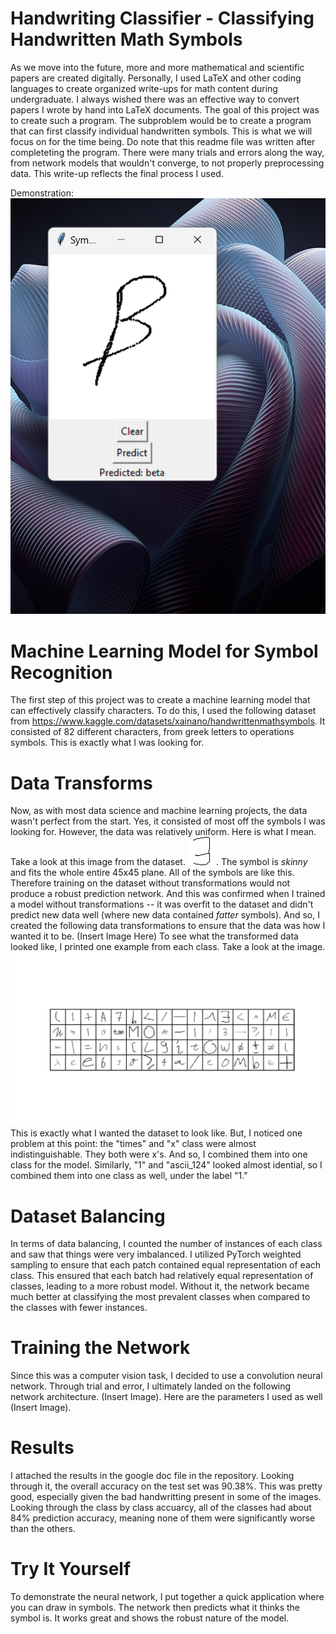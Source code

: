 # Handwriting Classifier - Classifying Handwritten Math Symbols
As we move into the future, more and more mathematical and scientific papers are created digitally. Personally, I used LaTeX and other coding languages to create organized write-ups for math content during undergraduate. I always wished there was an effective way to convert papers I wrote by hand into LaTeX documents. The goal of this project was to create such a program. The subproblem would be to create a program that can first classify individual handwritten symbols. This is what we will focus on for the time being. Do note that this readme file was written after completeting the program. There were many trials and errors along the way, from network models that wouldn't converge, to not properly preprocessing data. This write-up reflects the final process I used.

Demonstration:
![Prediction Example](images_and_documents/beta.png)
# Machine Learning Model for Symbol Recognition
The first step of this project was to create a machine learning model that can effectively classify characters. To do this, I used the following dataset from https://www.kaggle.com/datasets/xainano/handwrittenmathsymbols. It consisted of 82 different characters, from greek letters to operations symbols. This is exactly what I was looking for.
# Data Transforms
Now, as with most data science and machine learning projects, the data wasn't perfect from the start. Yes, it consisted of most off the symbols I was looking for. However, the data was relatively uniform. Here is what I mean. Take a look at this image from the dataset. 
![Data Example](images_and_documents/exists_2225.jpg). 
The symbol is _skinny_ and fits the whole entire 45x45 plane. All of the symbols are like this. Therefore training on the dataset without transformations would not produce a robust prediction network. And this was confirmed when I trained a model without transformations -- it was overfit to the dataset and didn't predict new data well (where new data contained _fatter_ symbols). And so, I created the following data transformations to ensure that the data was how I wanted it to be. (Insert Image Here) To see what the transformed data looked like, I printed one example from each class. Take a look at the image.
![Batch example](images_and_documents/batch_image.png)
This is exactly what I wanted the dataset to look like. But, I noticed one problem at this point:  the "times" and "x" class were almost indistinguishable. They both were x's. And so, I combined them into one class for the model. Similarly, "1" and "ascii_124" looked almost idential, so I combined them into one class as well, under the label "1." 
# Dataset Balancing
In terms of data balancing, I counted the number of instances of each class and saw that things were very imbalanced. I utilized PyTorch weighted sampling to ensure that each patch contained equal representation of each class. This ensured that each batch had relatively equal representation of classes, leading to a more robust model. Without it, the network became much better at classifying the most prevalent classes when compared to the classes with fewer instances.
# Training the Network
Since this was a computer vision task, I decided to use a convolution neural network. Through trial and error, I ultimately landed on the following network architecture. (Insert Image). Here are the parameters I used as well (Insert Image). 
# Results
I attached the results in the google doc file in the repository. Looking through it, the overall accuracy on the test set was 90.38%. This was pretty good, especially given the bad handwritting present in some of the images. Looking through the class by class accuarcy, all of the classes had about 84% prediction accuracy, meaning none of them were significantly worse than the others. 
# Try It Yourself
To demonstrate the neural network, I put together a quick application where you can draw in symbols. The network then predicts what it thinks the symbol is. It works great and shows the robust nature of the model.



